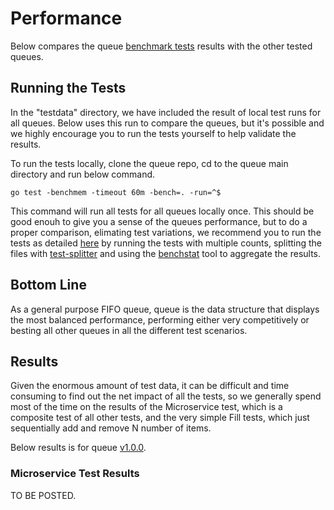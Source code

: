 # Performance

Below compares the queue [benchmark tests](BENCHMARK_TESTS.md) results with the other tested queues.

## Running the Tests
In the "testdata" directory, we have included the result of local test runs for all queues. Below uses this run to compare the queues, but it's possible and we highly encourage you to run the tests yourself to help validate the results.

To run the tests locally, clone the queue repo, cd to the queue main directory and run below command.

```
go test -benchmem -timeout 60m -bench=. -run=^$
```

This command will run all tests for all queues locally once. This should be good enouh to give you a sense of the queues performance, but to do a proper comparison, elimating test variations, we recommend you to run the tests as detailed [here](BENCHMARK_TESTS.md) by running the tests with multiple counts, splitting the files with [test-splitter](https://github.com/ef-ds/tools/tree/master/testsplitter) and using the [benchstat](https://godoc.org/golang.org/x/perf/cmd/benchstat) tool to aggregate the results.


## Bottom Line
As a general purpose FIFO queue, queue is the data structure that displays the most balanced performance, performing either very competitively or besting all other queues in all the different test scenarios.


## Results
Given the enormous amount of test data, it can be difficult and time consuming to find out the net impact of all the tests,
so we generally spend most of the time on the results of the Microservice test, which is a composite test of all other tests, and the very simple Fill tests, which just sequentially add and remove N number of items.

Below results is for queue [v1.0.0](https://github.com/ef-ds/queue/blob/master/CHANGELOG.md).


### Microservice Test Results
TO BE POSTED.
